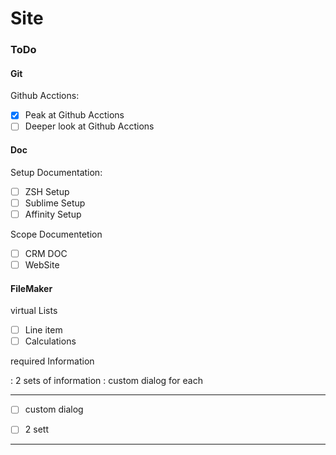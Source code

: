# Site

### ToDo
#### Git
Github Acctions:

- [x] Peak at Github Acctions
- [ ] Deeper look at Github Acctions

#### Doc
Setup Documentation:

- [ ] ZSH Setup
- [ ] Sublime Setup
- [ ] Affinity Setup

Scope Documentetion

- [ ] CRM DOC
- [ ] WebSite

#### FileMaker
virtual Lists

- [ ] Line item
- [ ] Calculations

required Information

: 2 sets of information
: custom dialog for each

---
- [ ] custom dialog
- [ ] 2 sett


---


